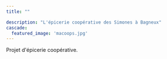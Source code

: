 ```yaml
---
title: ""

description: "L'épicerie coopérative des Simones à Bagneux"
cascade:
  featured_image: 'macoops.jpg'
---
```

Projet d'épicerie coopérative.
